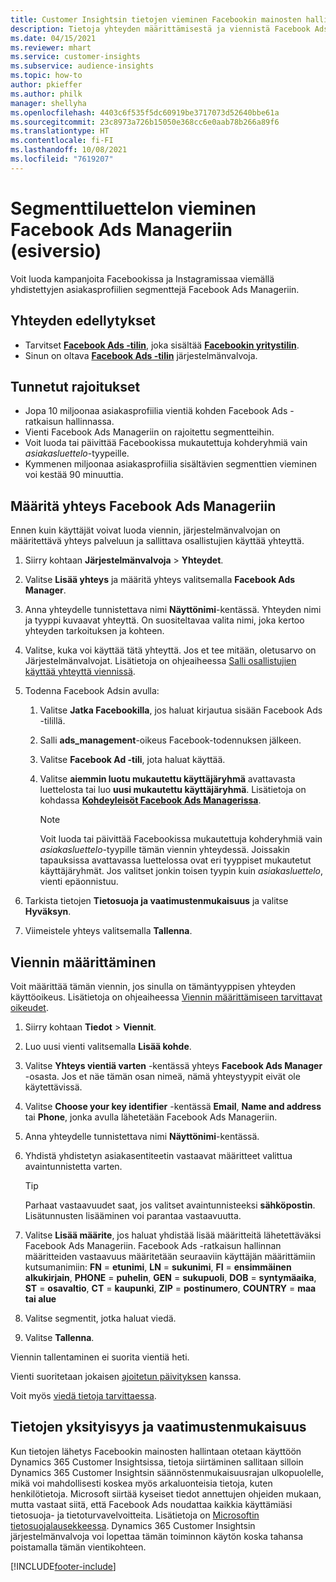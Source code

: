 ```yaml
---
title: Customer Insightsin tietojen vieminen Facebookin mainosten hallintaan
description: Tietoja yhteyden määrittämisestä ja viennistä Facebook Ads Manageriin.
ms.date: 04/15/2021
ms.reviewer: mhart
ms.service: customer-insights
ms.subservice: audience-insights
ms.topic: how-to
author: pkieffer
ms.author: philk
manager: shellyha
ms.openlocfilehash: 4403c6f535f5dc60919be3717073d52640bbe61a
ms.sourcegitcommit: 23c8973a726b15050e368cc6e0aab78b266a89f6
ms.translationtype: HT
ms.contentlocale: fi-FI
ms.lasthandoff: 10/08/2021
ms.locfileid: "7619207"
---
```

# <a name="export-segments-list-to-facebook-ads-manager-preview"></a>Segmenttiluettelon vieminen Facebook Ads Manageriin (esiversio)

Voit luoda kampanjoita Facebookissa ja Instagramissaa viemällä yhdistettyjen asiakasprofiilien segmenttejä Facebook Ads Manageriin.

## <a name="prerequisites-for-connection"></a>Yhteyden edellytykset

- Tarvitset [**Facebook Ads -tilin**](https://www.facebook.com/business/learn/lessons/step-by-step-ads-manager-account), joka sisältää [**Facebookin yritystilin**](https://business.facebook.com/).
- Sinun on oltava [**Facebook Ads -tilin**](https://www.facebook.com/business/learn/lessons/step-by-step-ads-manager-account) järjestelmänvalvoja.

## <a name="known-limitations"></a>Tunnetut rajoitukset

- Jopa 10 miljoonaa asiakasprofiilia vientiä kohden Facebook Ads -ratkaisun hallinnassa.
- Vienti Facebook Ads Manageriin on rajoitettu segmentteihin.
- Voit luoda tai päivittää Facebookissa mukautettuja kohderyhmiä vain *asiakasluettelo*-tyypeille.
- Kymmenen miljoonaa asiakasprofiilia sisältävien segmenttien vieminen voi kestää 90 minuuttia.

## <a name="set-up-connection-to-facebook-ads-manager"></a>Määritä yhteys Facebook Ads Manageriin

Ennen kuin käyttäjät voivat luoda viennin, järjestelmänvalvojan on määritettävä yhteys palveluun ja sallittava osallistujien käyttää yhteyttä.

1. Siirry kohtaan **Järjestelmänvalvoja** > **Yhteydet**.

1. Valitse **Lisää yhteys** ja määritä yhteys valitsemalla **Facebook Ads Manager**.

1. Anna yhteydelle tunnistettava nimi **Näyttönimi**-kentässä. Yhteyden nimi ja tyyppi kuvaavat yhteyttä. On suositeltavaa valita nimi, joka kertoo yhteyden tarkoituksen ja kohteen.

1. Valitse, kuka voi käyttää tätä yhteyttä. Jos et tee mitään, oletusarvo on Järjestelmänvalvojat. Lisätietoja on ohjeaiheessa [Salli osallistujien käyttää yhteyttä viennissä](connections.md#allow-contributors-to-use-a-connection-for-exports).

1. Todenna Facebook Adsin avulla: 

   1. Valitse **Jatka Facebookilla**, jos haluat kirjautua sisään Facebook Ads -tilillä.

   1. Salli **ads_management**-oikeus Facebook-todennuksen jälkeen.

   1. Valitse **Facebook Ad -tili**, jota haluat käyttää.

   1. Valitse **aiemmin luotu mukautettu käyttäjäryhmä** avattavasta luettelosta tai luo **uusi mukautettu käyttäjäryhmä**. Lisätietoja on kohdassa [**Kohdeyleisöt Facebook Ads Managerissa**](https://www.facebook.com/business/help/744354708981227?id=2469097953376494).
      > [!NOTE]
      > Voit luoda tai päivittää Facebookissa mukautettuja kohderyhmiä vain *asiakasluettelo*-tyypille tämän viennin yhteydessä. Joissakin tapauksissa avattavassa luettelossa ovat eri tyyppiset mukautetut käyttäjäryhmät. Jos valitset jonkin toisen tyypin kuin *asiakasluettelo*, vienti epäonnistuu. 

1. Tarkista tietojen **Tietosuoja ja vaatimustenmukaisuus** ja valitse **Hyväksyn**.

1. Viimeistele yhteys valitsemalla **Tallenna**.

## <a name="configure-an-export"></a>Viennin määrittäminen

Voit määrittää tämän viennin, jos sinulla on tämäntyyppisen yhteyden käyttöoikeus. Lisätietoja on ohjeaiheessa [Viennin määrittämiseen tarvittavat oikeudet](export-destinations.md#set-up-a-new-export).

1. Siirry kohtaan **Tiedot** > **Viennit**.

1. Luo uusi vienti valitsemalla **Lisää kohde**. 

1. Valitse **Yhteys vientiä varten** -kentässä yhteys **Facebook Ads Manager** -osasta. Jos et näe tämän osan nimeä, nämä yhteystyypit eivät ole käytettävissä.

1. Valitse **Choose your key identifier** -kentässä **Email**, **Name and address** tai **Phone**, jonka avulla lähetetään Facebook Ads Manageriin. 

1. Anna yhteydelle tunnistettava nimi **Näyttönimi**-kentässä.

1. Yhdistä yhdistetyn asiakasentiteetin vastaavat määritteet valittua avaintunnistetta varten.
   > [!TIP]
   > Parhaat vastaavuudet saat, jos valitset avaintunnisteeksi **sähköpostin**. Lisätunnusten lisääminen voi parantaa vastaavuutta.

1. Valitse **Lisää määrite**, jos haluat yhdistää lisää määritteitä lähetettäväksi Facebook Ads Manageriin. Facebook Ads -ratkaisun hallinnan määritteiden vastaavuus määritetään seuraaviin käyttäjän määrittämiin kutsumanimiin: **FN** = **etunimi**, **LN** = **sukunimi**, **FI** = **ensimmäinen alkukirjain**, **PHONE** = **puhelin**, **GEN** = **sukupuoli**, **DOB** = **syntymäaika**, **ST** = **osavaltio**, **CT** = **kaupunki**, **ZIP** = **postinumero**, **COUNTRY** = **maa tai alue**

1. Valitse segmentit, jotka haluat viedä.

1. Valitse **Tallenna**.

Viennin tallentaminen ei suorita vientiä heti.

Vienti suoritetaan jokaisen [ajoitetun päivityksen](system.md#schedule-tab) kanssa. 

Voit myös [viedä tietoja tarvittaessa](export-destinations.md#run-exports-on-demand). 

## <a name="data-privacy-and-compliance"></a>Tietojen yksityisyys ja vaatimustenmukaisuus

Kun tietojen lähetys Facebookin mainosten hallintaan otetaan käyttöön Dynamics 365 Customer Insightsissa, tietoja siirtäminen sallitaan silloin Dynamics 365 Customer Insightsin säännöstenmukaisuusrajan ulkopuolelle, mikä voi mahdollisesti koskea myös arkaluonteisia tietoja, kuten henkilötietoja. Microsoft siirtää kyseiset tiedot annettujen ohjeiden mukaan, mutta vastaat siitä, että Facebook Ads noudattaa kaikkia käyttämiäsi tietosuoja- ja tietoturvavelvoitteita. Lisätietoja on [Microsoftin tietosuojalausekkeessa](https://go.microsoft.com/fwlink/?linkid=396732).
Dynamics 365 Customer Insightsin järjestelmänvalvoja voi lopettaa tämän toiminnon käytön koska tahansa poistamalla tämän vientikohteen.


[!INCLUDE[footer-include](../includes/footer-banner.md)]
